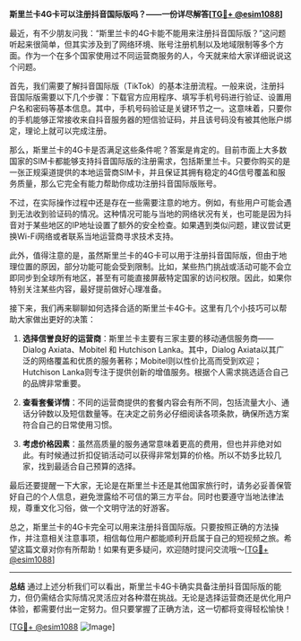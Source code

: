 **斯里兰卡4G卡可以注册抖音国际版吗？——一份详尽解答[[TG💪+ @esim1088](https://t.me/s/esim1088)]**

最近，有不少朋友问我：“斯里兰卡的4G卡能不能用来注册抖音国际版？”这问题听起来很简单，但其实涉及到了网络环境、账号注册机制以及地域限制等多个方面。作为一个在多个国家使用过不同运营商服务的人，今天就来给大家详细说说这个问题。

首先，我们需要了解抖音国际版（TikTok）的基本注册流程。一般来说，注册抖音国际版需要以下几个步骤：下载官方应用程序、填写手机号码进行验证、设置用户名和密码等基本信息。其中，手机号码验证是关键环节之一。这意味着，只要你的手机能够正常接收来自抖音服务器的短信验证码，并且该号码没有被其他账户绑定，理论上就可以完成注册。

那么，斯里兰卡的4G卡是否满足这些条件呢？答案是肯定的。目前市面上大多数国家的SIM卡都能够支持抖音国际版的注册需求，包括斯里兰卡。只要你购买的是一张正规渠道提供的本地运营商SIM卡，并且保证其拥有稳定的4G信号覆盖和服务质量，那么它完全有能力帮助你成功注册抖音国际版账号。

不过，在实际操作过程中还是存在一些需要注意的地方。例如，有些用户可能会遇到无法收到验证码的情况。这种情况可能与当地的网络状况有关，也可能是因为抖音对于某些地区的IP地址设置了额外的安全检查。如果遇到类似问题，建议尝试更换Wi-Fi网络或者联系当地运营商寻求技术支持。

此外，值得注意的是，虽然斯里兰卡的4G卡可以用于注册抖音国际版，但由于地理位置的原因，部分功能可能会受到限制。比如，某些热门挑战或活动可能不会立即同步到全球所有地区，甚至有可能直接屏蔽特定国家的访问权限。因此，如果你特别关注某些内容，最好提前做好心理准备。

接下来，我们再来聊聊如何选择合适的斯里兰卡4G卡。这里有几个小技巧可以帮助大家做出更好的决策：

1. **选择信誉良好的运营商**：斯里兰卡主要有三家主要的移动通信服务商——Dialog Axiata、Mobitel 和 Hutchison Lanka。其中，Dialog Axiata以其广泛的网络覆盖和优质的服务著称；Mobitel则以性价比高而受到欢迎；Hutchison Lanka则专注于提供创新的增值服务。根据个人需求挑选适合自己的品牌非常重要。

2. **查看套餐详情**：不同的运营商提供的套餐内容会有所不同，包括流量大小、通话分钟数以及短信数量等。在决定之前务必仔细阅读各项条款，确保所选方案符合自己的日常使用习惯。

3. **考虑价格因素**：虽然高质量的服务通常意味着更高的费用，但也并非绝对如此。有时候通过折扣促销活动可以获得非常划算的价格。所以不妨多比较几家，找到最适合自己预算的选择。

最后还要提醒一下大家，无论是在斯里兰卡还是其他国家旅行时，请务必妥善保管好自己的个人信息，避免泄露给不可信的第三方平台。同时也要遵守当地法律法规，尊重文化习俗，做一个文明守法的好游客。

总之，斯里兰卡的4G卡完全可以用来注册抖音国际版。只要按照正确的方法操作，并注意相关注意事项，相信每位用户都能顺利开启属于自己的短视频之旅。希望这篇文章对你有所帮助！如果有更多疑问，欢迎随时提问交流哦～[[TG💪+ @esim1088](https://t.me/s/esim1088)]

---

**总结**
通过上述分析我们可以看出，斯里兰卡4G卡确实具备注册抖音国际版的能力，但仍需结合实际情况灵活应对各种潜在挑战。无论是选择运营商还是优化用户体验，都需要付出一定努力。但只要掌握了正确方法，这一切都将变得轻松愉快！

[[TG💪+ @esim1088](https://t.me/s/esim1088) ![Image](https://i.postimg.cc/4NQfJmqS/Snipaste-2025-05-13-00-14-12.png)]